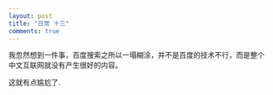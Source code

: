 ```yaml
---
layout: post
title: "日常 十三"
comments: true
---
```

我忽然想到一件事，百度搜索之所以一塌糊涂，并不是百度的技术不行，而是整个中文互联网就没有产生很好的内容。

这就有点尴尬了.